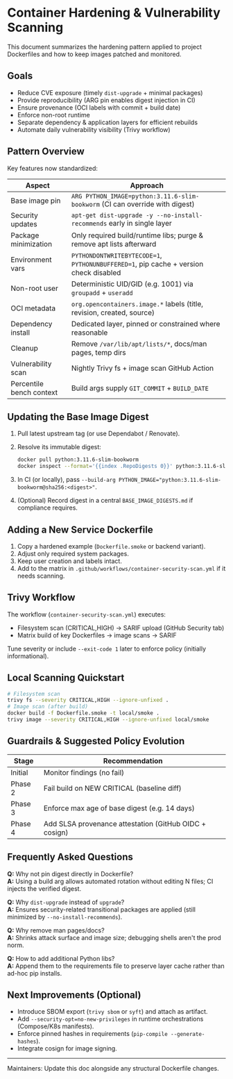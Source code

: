 # Container Hardening & Vulnerability Scanning

This document summarizes the hardening pattern applied to project Dockerfiles
and how to keep images patched and monitored.

## Goals

- Reduce CVE exposure (timely `dist-upgrade` + minimal packages)
- Provide reproducibility (ARG pin enables digest injection in CI)
- Ensure provenance (OCI labels with commit + build date)
- Enforce non-root runtime
- Separate dependency & application layers for efficient rebuilds
- Automate daily vulnerability visibility (Trivy workflow)

## Pattern Overview

Key features now standardized:

| Aspect | Approach |
|--------|----------|
| Base image pin | `ARG PYTHON_IMAGE=python:3.11.6-slim-bookworm` (CI can override with digest) |
| Security updates | `apt-get dist-upgrade -y --no-install-recommends` early in single layer |
| Package minimization | Only required build/runtime libs; purge & remove apt lists afterward |
| Environment vars | `PYTHONDONTWRITEBYTECODE=1`, `PYTHONUNBUFFERED=1`, pip cache + version check disabled |
| Non-root user | Deterministic UID/GID (e.g. 1001) via `groupadd` + `useradd` |
| OCI metadata | `org.opencontainers.image.*` labels (title, revision, created, source) |
| Dependency install | Dedicated layer, pinned or constrained where reasonable |
| Cleanup | Remove `/var/lib/apt/lists/*`, docs/man pages, temp dirs |
| Vulnerability scan | Nightly Trivy fs + image scan GitHub Action |
| Percentile bench context | Build args supply `GIT_COMMIT` + `BUILD_DATE` |

## Updating the Base Image Digest

1. Pull latest upstream tag (or use Dependabot / Renovate).
2. Resolve its immutable digest:

   ```bash
   docker pull python:3.11.6-slim-bookworm
   docker inspect --format='{{index .RepoDigests 0}}' python:3.11.6-slim-bookworm
   ```

3. In CI (or locally), pass `--build-arg PYTHON_IMAGE="python:3.11.6-slim-bookworm@sha256:<digest>"`.
4. (Optional) Record digest in a central `BASE_IMAGE_DIGESTS.md` if compliance requires.

## Adding a New Service Dockerfile

1. Copy a hardened example (`Dockerfile.smoke` or backend variant).
2. Adjust only required system packages.
3. Keep user creation and labels intact.
4. Add to the matrix in `.github/workflows/container-security-scan.yml` if it needs scanning.

## Trivy Workflow

The workflow (`container-security-scan.yml`) executes:

- Filesystem scan (CRITICAL,HIGH) → SARIF upload (GitHub Security tab)
- Matrix build of key Dockerfiles → image scans → SARIF

Tune severity or include `--exit-code 1` later to enforce policy (initially informational).

## Local Scanning Quickstart

```bash
# Filesystem scan
trivy fs --severity CRITICAL,HIGH --ignore-unfixed .
# Image scan (after build)
docker build -f Dockerfile.smoke -t local/smoke .
trivy image --severity CRITICAL,HIGH --ignore-unfixed local/smoke
```

## Guardrails & Suggested Policy Evolution

| Stage | Recommendation |
|-------|---------------|
| Initial | Monitor findings (no fail) |
| Phase 2 | Fail build on NEW CRITICAL (baseline diff) |
| Phase 3 | Enforce max age of base digest (e.g. 14 days) |
| Phase 4 | Add SLSA provenance attestation (GitHub OIDC + cosign) |

## Frequently Asked Questions

**Q:** Why not pin digest directly in Dockerfile?  
**A:** Using a build arg allows automated rotation without editing N files; CI injects the verified digest.

**Q:** Why `dist-upgrade` instead of `upgrade`?  
**A:** Ensures security-related transitional packages are applied (still minimized by `--no-install-recommends`).

**Q:** Why remove man pages/docs?  
**A:** Shrinks attack surface and image size; debugging shells aren't the prod norm.

**Q:** How to add additional Python libs?  
**A:** Append them to the requirements file to preserve layer cache rather than ad-hoc pip installs.

## Next Improvements (Optional)

- Introduce SBOM export (`trivy sbom` or `syft`) and attach as artifact.
- Add `--security-opt=no-new-privileges` in runtime orchestrations (Compose/K8s manifests).
- Enforce pinned hashes in requirements (`pip-compile --generate-hashes`).
- Integrate cosign for image signing.

---
Maintainers: Update this doc alongside any structural Dockerfile changes.
